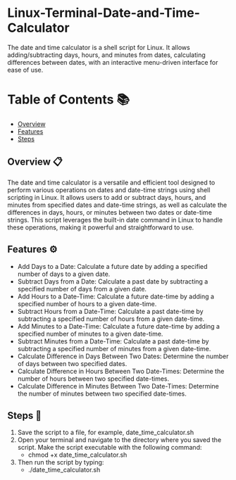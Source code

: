 # Linux-Terminal-Date-and-Time-Calculator
The date and time calculator is a shell script for Linux. It allows adding/subtracting days, hours, and minutes from dates, calculating differences between dates, with an interactive menu-driven interface for ease of use.

# Table of Contents 📚

- [Overview](https://github.com/NisalWick2002/Linux-Terminal-Date-and-Time-Calculator?tab=readme-ov-file#overview-)
- [Features](https://github.com/NisalWick2002/Linux-Terminal-Date-and-Time-Calculator?tab=readme-ov-file#features-%EF%B8%8F)
- [Steps](https://github.com/NisalWick2002/Linux-Terminal-Date-and-Time-Calculator?tab=readme-ov-file#steps-%EF%B8%8F)


## Overview 📋

The date and time calculator is a versatile and efficient tool designed to perform various operations on dates and date-time strings using shell scripting in Linux. It allows users to add or subtract days, hours, and minutes from specified dates and date-time strings, as well as calculate the differences in days, hours, or minutes between two dates or date-time strings. This script leverages the built-in date command in Linux to handle these operations, making it powerful and straightforward to use.

## Features ⚙️

- Add Days to a Date: Calculate a future date by adding a specified number of days to a given date.
- Subtract Days from a Date: Calculate a past date by subtracting a specified number of days from a given date.
- Add Hours to a Date-Time: Calculate a future date-time by adding a specified number of hours to a given date-time.
- Subtract Hours from a Date-Time: Calculate a past date-time by subtracting a specified number of hours from a given date-time.
- Add Minutes to a Date-Time: Calculate a future date-time by adding a specified number of minutes to a given date-time.
- Subtract Minutes from a Date-Time: Calculate a past date-time by subtracting a specified number of minutes from a given date-time.
- Calculate Difference in Days Between Two Dates: Determine the number of days between two specified dates.
- Calculate Difference in Hours Between Two Date-Times: Determine the number of hours between two specified date-times.
- Calculate Difference in Minutes Between Two Date-Times: Determine the number of minutes between two specified date-times.

## Steps 👣
1. Save the script to a file, for example, date_time_calculator.sh
2. Open your terminal and navigate to the directory where you saved the script. Make the script executable with the following command:
     - chmod +x date_time_calculator.sh
3. Then run the script by typing:
     - ./date_time_calculator.sh
